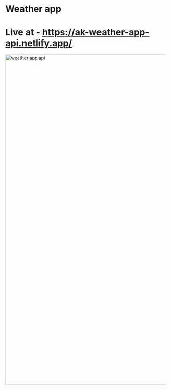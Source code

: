 # Weather app 
# Live at - https://ak-weather-app-api.netlify.app/

<img width="1030" alt="weather app api" src="https://github.com/Githubak2002/weather-app/assets/109411443/5a899d97-ba8d-4f85-8738-c34692e62bfe">
